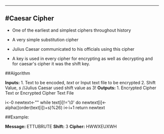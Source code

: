 --------------------------------------------------------------------------
#Caesar Cipher
--------------------------------------------------------------------------

- One of the earliest and simplest ciphers throughout history

- A very simple substitution cipher

- Julius Caesar communicated to his officials using this cipher

- A key is used in every cipher for encrypting as well as decrypting and for caesar's cipher it was the shift key.

##Algorithm

**Inputs:**
	1. Text to be encoded, _text_ or Input text file to be encrypted
	2. Shift Value, _s_ //Julius Caesar used shift value as 3!
**Outputs:**
	1. Encrypted Cipher Text or Encrypted Cipher Text File
	
i<-0
newtext<-""
while text[i]!='\0' do
	newtext[i]<-alpha((order(text[i])+s)%26)
	i<-i+1
return newtext

##Example:

**Message:** ETTUBRUTE
**Shift:** 3
**Cipher:** HWWXEUXWH
